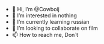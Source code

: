 - 👋 Hi, I’m @Cowboij
- 👀 I’m interested in nothing
- 🌱 I’m currently learning russian
- 💞️ I’m looking to collaborate on film
- 📫 How to reach me, Don´t

<!---
Cowboij/Cowboij is a ✨ special ✨ repository because its `README.md` (this file) appears on your GitHub profile.
You can click the Preview link to take a look at your changes.
-
